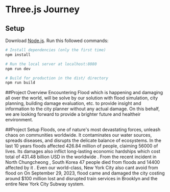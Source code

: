 # Three.js Journey

## Setup
Download [Node.js](https://nodejs.org/en/download/).
Run this followed commands:

``` bash
# Install dependencies (only the first time)
npm install

# Run the local server at localhost:8080
npm run dev

# Build for production in the dist/ directory
npm run build
```

##Project Overview
Encountering Flood which is happening and damaging all over the world, will be solve by our solution with flood simulation, city planning, building damage evaluation, etc. to provide insight and information to the city planner without any actual damage. On this behalf, we are looking forward to provide a brighter future and healtheir environment.

##Project Setup
Floods, one of nature's most devastating forces, unleash chaos on communities worldwide. It contaminates our water sources, spreads diseases, and disrupts the delicate balance of ecosystems. In the last 10 years floods affected 426.84 million of people, claiming 56000 of lives. Its damages also inflict long-lasting economic hardships which cost total of 431.48 billion USD in the worldwide . From the recent incident in North Chungcheong , South Korea 47 people died from floods and 14400 affected by it . Even our world-class, New York City also cant avoid from flood on On September 29, 2023, flood came and damaged the city costing around $100 million lost and disrupted train services in Brooklyn and the entire New York City Subway system.

